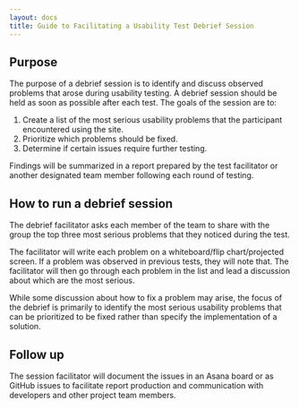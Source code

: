 ```yaml
---
layout: docs
title: Guide to Facilitating a Usability Test Debrief Session
---
```


## Purpose
The purpose of a debrief session is to identify and discuss observed problems that arose during usability testing. A debrief session should be held as soon as possible after each test. The goals of the session are to:
1. Create a list of the most serious usability problems that the participant encountered using the site.
2. Prioritize which problems should be fixed.
3. Determine if certain issues require further testing.

Findings will be summarized in a report prepared by the test facilitator or another designated team member following each round of testing.

## How to run a debrief session
The debrief facilitator asks each member of the team to share with the group the top three most serious problems that they noticed during the test.

The facilitator will write each problem on a whiteboard/flip chart/projected screen. If a problem was observed in previous tests, they will note that. The facilitator will then go through each problem in the list and lead a discussion about which are the most serious.

While some discussion about how to fix a problem may arise, the focus of the debrief is primarily to identify the most serious usability problems that can be prioritized to be fixed rather than specify the implementation of a solution.

## Follow up
The session facilitator will document the issues in an Asana board or as GitHub issues to facilitate report production and communication with developers and other project team members.
